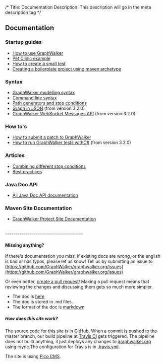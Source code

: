 /*
Title: Documentation
Description: This description will go in the meta description tag
*/

## Documentation

### Startup guides
* [How to use GraphWalker](/docs/workflow)
* [Pet Clinic example](/docs/pet_clinic)
* [How to create a small test](/docs/howto_create_a_small_test)
* [Creating a boilerplate project using maven archetype](/docs/maven_archetype)

### Syntax
* [GraphWalker modelling syntax](/docs/gw_model_syntax)
* [Command line syntax](/docs/command_line_syntax)
* [Path generators and stop conditions](/docs/path_generators_and_stop_conditions)
* [Graph in JSON](/docs/json_graph) (from version 3.2.0)
* [GraphWalker WebSocket Messages API](/docs/websocket_api) (from version 3.2.0)

### How to's
* [How to submit a patch to GraphWalker](/docs/how_to_submit_a_patch_to_graphwalker)
* [How to run GraphWalker tests withC#](/docs/how_to_run_tests_with_c_sharp) (from version 3.2.0)

### Articles
* [Combining different stop conditions](/docs/combining_different_stop_conditions)
* [Best practices](/docs/bestpractices)

### Java Doc API
* [All Java Doc API documentation](/archive/apidocs/index.html)

### Maven Site Documentation
* [GraphWalker Project Site Documentation](/archive/site/index.html)

<br>
---------------------------------------

#### Missing anything?
If there's documentation you miss, if existing docs are wrong, or the english is bad or has typos, please let us know! Tell us by submitting an issue to [https://github.com/GraphWalker/graphwalker.org/issues](https://github.com/GraphWalker/graphwalker.org/issues)

Or even better, [create a pull request](https://help.github.com/articles/creating-a-pull-request)! Making a pull request means that reviewing the changes and discussing them gets so much more simpler.

* The doc is [here](https://github.com/GraphWalker/graphwalker.org/tree/master/content)
* The doc is stored in .md files. 
* The format of the doc is [markdown](http://en.wikipedia.org/wiki/Markdown)

##### How does this site work?
The source code for this site is in [GitHub](https://github.com/GraphWalker/graphwalker.org/). When a commit is pushed to the master branch, our build pipeline at [Travis CI](https://travis-ci.org/GraphWalker/graphwalker.org) gets triggered. The pipeline does not build anything, it just deploys any changes to [graphwalker.org](graphwalker.org) using rsync.The configuration for Travis is in [.travis.yml](https://github.com/GraphWalker/graphwalker.org/blob/master/.travis.yml).

The site is using [Pico CMS](http://picocms.org/).
